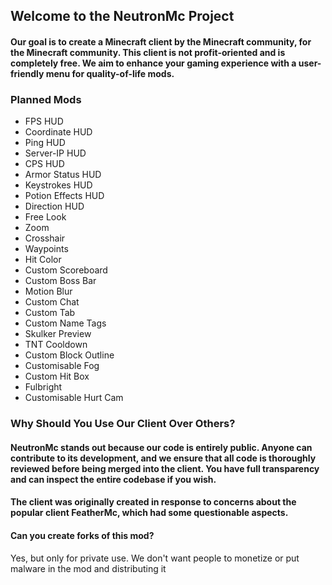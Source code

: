 
## Welcome to the NeutronMc Project

#### Our goal is to create a Minecraft client by the Minecraft community, for the Minecraft community. This client is not profit-oriented and is completely free. We aim to enhance your gaming experience with a user-friendly menu for quality-of-life mods.

### Planned Mods
 - FPS HUD
 - Coordinate HUD
 - Ping HUD
 - Server-IP HUD
 - CPS HUD
 - Armor Status HUD
 - Keystrokes HUD
 - Potion Effects HUD
 - Direction HUD
 - Free Look
 - Zoom
 - Crosshair
 - Waypoints
 - Hit Color
 - Custom Scoreboard
 - Custom Boss Bar
 - Motion Blur
 - Custom Chat
 - Custom Tab
 - Custom Name Tags
 - Skulker Preview
 - TNT Cooldown
 - Custom Block Outline
 - Customisable Fog
 - Custom Hit Box
 - Fulbright
 - Customisable Hurt Cam
### Why Should You Use Our Client Over Others?
#### NeutronMc stands out because our code is entirely public. Anyone can contribute to its development, and we ensure that all code is thoroughly reviewed before being merged into the client. You have full transparency and can inspect the entire codebase if you wish.
#### The client was originally created in response to concerns about the popular client FeatherMc, which had some questionable aspects.
#### Can you create forks of this mod?
Yes, but only for private use.
We don't want people to monetize or put malware in the mod and distributing it
